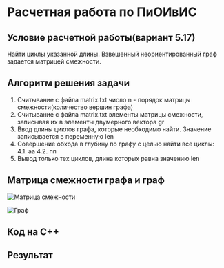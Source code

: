 # Расчетная работа по ПиОИвИС
## Условие расчетной работы(вариант 5.17)
Найти циклы указанной длины. Взвешенный неориентированный граф задается матрицей смежности.
## Алгоритм решения задачи
1. Считывание с файла matrix.txt число n - порядок матрицы смежности(количество вершин графа)
2. Считывание с файла matrix.txt элементы матрицы смежности, записывая их в элементы двумерного вектора gr
3. Ввод длины циклов графа, которые необходимо найти. Значение записывается в переменную len
4. Совершение обхода в глубину по графу с целью найти все циклы:
   4.1. аа
   4.2. пп
5. Вывод только тех циклов, длина которых равна значению len   
## Матрица смежности графа и граф
![Матрица смежности](photos/matrix.png) 

![Граф](photos/graph.png)
## Код на С++

## Результат
